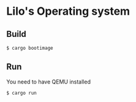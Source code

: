 # Lilo's Operating system

## Build
```
$ cargo bootimage
```

## Run
You need to have QEMU installed

```
$ cargo run
```
